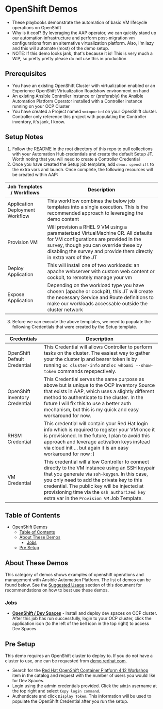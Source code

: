 # OpenShift Demos
- These playbooks demonstrate the automation of basic VM lifecycle operations on OpenShift
- Why is it cool? By leveraging the AAP operator, we can quickly stand up our automation infrastructure and perform post-migration vm configurations from an alternative virtualization platform. Also, I'm lazy and this will automate (most) of the demo setup.
- NOTE: If this demo looks jank, that's because it is! This is very much a WIP, so pretty pretty please do not use this in production.

## Prerequisites
- You have an existing OpenShift Cluster with virtualization enabled or an Experience OpenShift Virtualization Roadshow environment on hand
- An existing Ansible Controller instance or (preferably) the Ansible Automation Platform Operator installed with a Controller instance running on your OCP Cluster
- You have created a Project named ```vmimported``` on your OpenShift cluster. Controller only reference this project with populating the Controller inventory, it's jank, I know.

## Setup Notes
  1. Follow the README in the root directory of this repo to pull collections with your Automation Hub credentials and create the default Setup JT. Worth noting that you will need to create a Controller Credential 
  2. Once you have created the Setup job template, add ```demo: openshift``` to the extra vars and launch. Once complete, the following resources will be created within AAP:

| Job Templates / Workflows | Description
|-----------|-------------|
| Application Deployment Workflow | This workflow combines the below job templates into a single execution. This is the recommended approach to leveraging the demo content |
| Provision VM | Will provision a RHEL 9 VM using a paramaterized VirtualMachine CR. All defaults for VM configurations are provided in the survey, though you can override these by disabling the survey and provide them directly in extra vars of the JT |
| Deploy Application | This will install one of two workloads: an apache webserver with custom web content or cockpit, to remotely manage your vm |
| Expose Application | Depending on the workload type you have chosen (apache or cockpit), this JT will create the necessary Service and Route definitions to make our workloads accessable outside the cluster network |

  3. Before we can execute the above templates, we need to populate the following Credentials that were created by the Setup template. 

| Credentials | Description
|-----------|-------------|
| OpenShift Default Credential | This Credential will allows Controller to perform tasks on the cluster. The easiest way to gather your the cluster ip and bearer token is by running ```oc cluster-info``` and ```oc whoami --show-token``` commands repspectively. |
| OpenShift Inventory Credential | This Credential serves the same purpose as above but is unique to the OCP Inventory Source that exists in AAP, which uses a slightly different method to authenticate to the cluster. In the future I will fix this to use a better auth mechanism, but this is my quick and easy workaround for now. |
| RHSM Credential | This credential will contain your Red Hat login info which is required to register your VM once it is provisioned. In the future, I plan to avoid this approach and leverage activation keys instead via cloud init ... but again it is an easy workaround for now :) |
| VM Credential | This credential will allow Controller to connect directly to the VM instance using an SSH keypair that you generate via ```ssh-keygen```. In this case, you only need to add the private key to this credential. The public key will be injected at provisioning time via the ```ssh_authorized_key``` extra var in the ```Provision VM``` Job Template.

## Table of Contents
- [OpenShift Demos](#openshift-demos)
  - [Table of Contents](#table-of-contents)
  - [About These Demos](#about-these-demos)
    - [Jobs](#jobs)
  - [Pre Setup](#pre-setup)

## About These Demos
This category of demos shows examples of openshift operations and management with Ansible Automation Platform. The list of demos can be found below. See the [Suggested Usage](#suggested-usage) section of this document for recommendations on how to best use these demos.

### Jobs
- [**OpenShift / Dev Spaces**](devspaces.yml) - Install and deploy dev spaces on OCP cluster. After this job has run successfully, login to your OCP cluster, click the application icon (to the left of the bell icon in the top right) to access Dev Spaces

## Pre Setup
This demo requires an OpenShift cluster to deploy to. If you do not have a cluster to use, one can be requested from [demo.redhat.com](https://demo.redhat.com).
- Search for the [Red Hat OpenShift Container Platform 4.12 Workshop](https://demo.redhat.com/catalog?item=babylon-catalog-prod/sandboxes-gpte.ocp412-wksp.prod&utm_source=webapp&utm_medium=share-link) item in the catalog and request with the number of users you would like for Dev Spaces.
- Login using the admin credentials provided. Click the `admin` username at the top right and select `Copy login command`.
- Authenticate and click `Display Token`. This information will be used to populate the OpenShift Credential after you run the setup.
